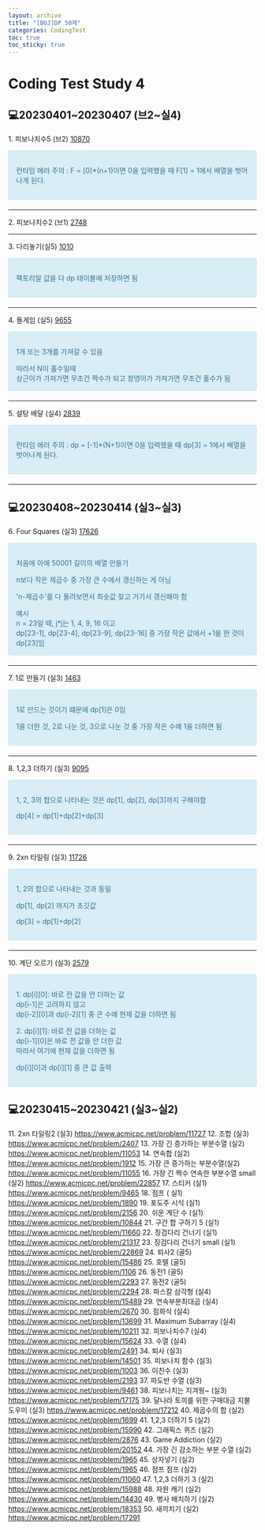 ```yaml
---
layout: archive
title: "[BOJ]DP 50제"
categories: CodingTest
toc: true
toc_sticky: true
---
```


# Coding Test Study 4

## 💻20230401~20230407 (브2~실4)

1\. 피보나치수5 (브2)
[10870](https://www.acmicpc.net/problem/10870)

<div style="padding: 15px; border: 1px solid transparent; border-color: transparent; margin-bottom: 20px; border-radius: 4px; color: #31708f; background-color: #d9edf7; border-color: #bce8f1;">
  <p>런타임 에러 주의 : F = [0]*(n+1)이면 0을 입력했을 때 F[1] = 1에서 배열을 벗어나게 된다.</p>
</div>

<script src="https://gist.github.com/chlwlstlf/3c12cd556d23429358df3101030008bd.js"></script>

---

2\. 피보나치수2 (브1)
[2748](https://www.acmicpc.net/problem/2748)

<script src="https://gist.github.com/chlwlstlf/f59a84dd26fa6b92313e215fd2c84b76.js"></script>

---

3\. 다리놓기(실5)
[1010](https://www.acmicpc.net/problem/1010)

<div style="padding: 15px; border: 1px solid transparent; border-color: transparent; margin-bottom: 20px; border-radius: 4px; color: #31708f; background-color: #d9edf7; border-color: #bce8f1;">
  <p>팩토리알 값을 다 dp 테이블에 저장하면 됨</p>
</div>

<script src="https://gist.github.com/chlwlstlf/8b2e383a30f0acf0defc2d746fa37846.js"></script>

---

4\. 돌게임 (실5)
[9655](https://www.acmicpc.net/problem/9655)

<div style="padding: 15px; border: 1px solid transparent; border-color: transparent; margin-bottom: 20px; border-radius: 4px; color: #31708f; background-color: #d9edf7; border-color: #bce8f1;">
  <p>1개 또는 3개를 가져갈 수 있음</p>
	<div>따라서 N이 홀수일때</div>
	<div>상근이가 가져가면 무조건 짝수가 되고 창영이가 가져가면 무조건 홀수가 됨</div>
</div>

<script src="https://gist.github.com/chlwlstlf/e400a9cf98e5ef1a6001cf60b7d3982e.js"></script>

---

5\. 설탕 배달 (실4)
[2839](https://www.acmicpc.net/problem/2839)

<div style="padding: 15px; border: 1px solid transparent; border-color: transparent; margin-bottom: 20px; border-radius: 4px; color: #31708f; background-color: #d9edf7; border-color: #bce8f1;">
  <p>런타임 에러 주의 : dp = [-1]*(N+1)이면 0을 입력했을 때 dp[3] = 1에서 배열을 벗어나게 된다.</p>
</div>

<script src="https://gist.github.com/chlwlstlf/08a276aa56c93c09afb7e80623b7b069.js"></script>

---

## 💻20230408~20230414 (실3~실3)

6\. Four Squares (실3)
[17626](https://www.acmicpc.net/problem/17626)

<div style="padding: 15px; border: 1px solid transparent; border-color: transparent; margin-bottom: 20px; border-radius: 4px; color: #31708f; background-color: #d9edf7; border-color: #bce8f1;">
  <p>처음에 아예 50001 길이의 배열 만들기</p>
  <p>n보다 작은 제곱수 중 가장 큰 수에서 갱신하는 게 아님</p>
  <p>'n-제곱수'를 다 돌려보면서 최솟값 찾고 거기서 갱신해야 함</p>
  <div>예시</div>
  <div>n = 23일 때, j*j는 1, 4, 9, 16 이고</div>
  <div>dp[23-1], dp[23-4], dp[23-9], dp[23-16] 중 가장 작은 값에서 +1을 한 것이 dp[23]임</div>
</div>

<script src="https://gist.github.com/chlwlstlf/e075a71a20c5bfa0709e3e320f28f48a.js"></script>

---

7\. 1로 만들기 (실3)
[1463](https://www.acmicpc.net/problem/1463)

<div style="padding: 15px; border: 1px solid transparent; border-color: transparent; margin-bottom: 20px; border-radius: 4px; color: #31708f; background-color: #d9edf7; border-color: #bce8f1;">
  <p>1로 만드는 것이기 떄문에 dp[1]은 0임</p>
  <p>1을 더한 것, 2로 나눈 것, 3으로 나눈 것 중 가장 작은 수에 1을 더하면 됨</p>
</div>

<script src="https://gist.github.com/chlwlstlf/98e2e0285a7dfb76de89e6a9d5152d98.js"></script>

---

8\. 1,2,3 더하기 (실3)
[9095](https://www.acmicpc.net/problem/9095)

<div style="padding: 15px; border: 1px solid transparent; border-color: transparent; margin-bottom: 20px; border-radius: 4px; color: #31708f; background-color: #d9edf7; border-color: #bce8f1;">
  <p>1, 2, 3의 합으로 나타내는 것은 dp[1], dp[2], dp[3]까지 구해야함</p>
  <p>dp[4] = dp[1]+dp[2]+dp[3]</p>
</div>

<script src="https://gist.github.com/chlwlstlf/f9c7821404806b5b5b5af3af19a4f3e8.js"></script>

---

9\. 2xn 타일링 (실3)
[11726](https://www.acmicpc.net/problem/11726)

<div style="padding: 15px; border: 1px solid transparent; border-color: transparent; margin-bottom: 20px; border-radius: 4px; color: #31708f; background-color: #d9edf7; border-color: #bce8f1;">
  <p>1, 2의 합으로 나타내는 것과 동일</p>
  <p>dp[1], dp[2] 까지가 초깃값</p>
  <p>dp[3] = dp[1]+dp[2]</p>
</div>

<script src="https://gist.github.com/chlwlstlf/07c400bcbcb8f463c1b790a2cb74df99.js"></script>

---

10\. 계단 오르기 (실3)
[2579](https://www.acmicpc.net/problem/2579)

<div style="padding: 15px; border: 1px solid transparent; border-color: transparent; margin-bottom: 20px; border-radius: 4px; color: #31708f; background-color: #d9edf7; border-color: #bce8f1;">
  <p>
    <div>1. dp[i][0]: 바로 전 값을 안 더하는 값</div>
    <div>dp[i-1]은 고려하지 않고</div>
    <div>dp[i-2][0]과 dp[i-2][1] 중 큰 수에 현재 값을 더하면 됨</div> 
  </p>

  <p>
    <div>2. dp[i][1]: 바로 전 값을 더하는 값</div>
    <div>dp[i-1][0]은 바로 전 값을 안 더한 값</div>
    <div>따라서 여기에 현재 값을 더하면 됨</div> 
  </p>

  <p>dp[i][0]과 dp[i][1] 중 큰 값 출력</p>
</div>

<script src="https://gist.github.com/chlwlstlf/95e51cd0b0c52828d2dee7c682fb232c.js"></script>

## 💻20230415~20230421 (실3~실2)

11\. 2xn 타일링2 (실3) https://www.acmicpc.net/problem/11727
12\. 조합 (실3) https://www.acmicpc.net/problem/2407
13\. 가장 긴 증가하는 부분수열 (실2) https://www.acmicpc.net/problem/11053
14\. 연속합 (실2) https://www.acmicpc.net/problem/1912
15\. 가장 큰 증가하는 부분수열(실2) https://www.acmicpc.net/problem/11055
16\. 가장 긴 짝수 연속한 부분수열 small (실2) https://www.acmicpc.net/problem/22857
17\. 스티커 (실1) https://www.acmicpc.net/problem/9465
18\. 점프 ( 실1) https://www.acmicpc.net/problem/1890
19\. 포도주 시식 (실1) https://www.acmicpc.net/problem/2156
20\. 쉬운 계단 수 (실1) https://www.acmicpc.net/problem/10844
21\. 구간 합 구하기 5 (실1) https://www.acmicpc.net/problem/11660
22\. 징검다리 건너기 (실1) https://www.acmicpc.net/problem/21317
23\. 징검다리 건너기 small (실1) https://www.acmicpc.net/problem/22869
24\. 퇴사2 (골5) https://www.acmicpc.net/problem/15486
25\. 호텔 (골5) https://www.acmicpc.net/problem/1106
26\. 동전1 (골5) https://www.acmicpc.net/problem/2293
27\. 동전2 (골5) https://www.acmicpc.net/problem/2294
28\. 파스칼 삼각형 (실4) https://www.acmicpc.net/problem/15489
29\. 연속부분최대곱 (실4) https://www.acmicpc.net/problem/2670
30\. 점화식 (실4) https://www.acmicpc.net/problem/13699
31\. Maximum Subarray (실4) https://www.acmicpc.net/problem/10211
32\. 피보나치수7 (실4) https://www.acmicpc.net/problem/15624
33\. 수열 (실4) https://www.acmicpc.net/problem/2491
34\. 퇴사 (실3) https://www.acmicpc.net/problem/14501
35\. 피보나치 함수 (실3) https://www.acmicpc.net/problem/1003
36\. 이친수 (실3) https://www.acmicpc.net/problem/2193
37\. 파도반 수열 (실3) https://www.acmicpc.net/problem/9461
38\. 피보나치는 지겨웡~ (실3) https://www.acmicpc.net/problem/17175
39\. 달나라 토끼를 위한 구매대금 지불 도우미 (실3) https://www.acmicpc.net/problem/17212
40\. 제곱수의 합 (실2) https://www.acmicpc.net/problem/1699
41\. 1,2,3 더하기 5 (실2) https://www.acmicpc.net/problem/15990
42\. 그래픽스 퀴즈 (실2) https://www.acmicpc.net/problem/2876
43\. Game Addiction (실2) https://www.acmicpc.net/problem/20152
44\. 가장 긴 감소하는 부분 수열 (실2) https://www.acmicpc.net/problem/1965
45\. 상자넣기 (실2) https://www.acmicpc.net/problem/1965
46\. 점프 점프 (실2) https://www.acmicpc.net/problem/11060
47\. 1,2,3 더하기 3 (실2) https://www.acmicpc.net/problem/15988
48\. 자원 캐기 (실2) https://www.acmicpc.net/problem/14430
49\. 병사 배치하기 (실2) https://www.acmicpc.net/problem/18353
50\. 새끼치기 (실2) https://www.acmicpc.net/problem/17291
